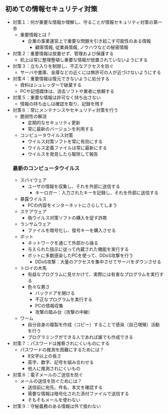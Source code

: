 ##  初めての情報セキュリティ対策
- 対策１：何が重要な情報か理解し、守ることが情報セキュリティ対策の第一歩
  - 重要情報とは？
    - 企業の事業運営上で重要な問題を引き起こす可能性のある情報
      - 顧客情報, 従業員情報, ノウハウなどの秘密情報
- 対策２：重要情報は放置せず、管理および保護する
  - 机上は常に整理整頓し重要な情報が放置されていないようにする
- 対策３：立ち入りを制限し、不正なアクセスを防ぐ
  - サーバや書庫、金庫などの近くには無許可の人が近づけないようにする
- 対策４：重要情報は復元できないように処分する
  - 資料はシュレッダーで破棄する
  - PCや記憶媒体は、消去ソフトや業者に依頼する
- 対策５：重要な情報は許可なく持ち出さない
  - 情報の持ち出しは確認を取り、記録を残す
- 対策６：常にメンテナンスやセキュリティ対策を行う
  - 脆弱性の解消
    - 定期的なセキュリティ更新
    - 常に最新のバージョンを利用する
  - コンピュータウイルス対策
    - ウイルス対策ソフトを常に有効にする
    - ウイルス定義ファイルは常に最新にする
    - ウイルスを発見したら駆除して報告
  ### 最新のコンピュータウイルス
  - スパイウェア
    - ユーザの情報を収集し、それを外部に送信する
      - キーロガー：入力されたキーを記録し、それを外部に送信する
  - 暴露ウイルス
    - PCの内容をインターネットにさらしてしまう
  - スケアウェア
    - 偽ウイルス対策ソフトの購入を促す詐欺
  - ランサムウェア
    - ファイルを暗号化し、復号キーを購入させる
  - ボット
    - ネットワークを通じて外部から操る
    - 与えられた指示に従って内蔵された機能を実行する
    - ボットに多数感染したPCを使って、DDoS攻撃を行う
      - DDoS攻撃：大量のアクセスを集中させてサーバをダウンさせる
  - トロイの木馬
    - 有益なプログラムに見せかけて、実際には有害なプログラムを実行する
    - 色々な悪さ
      - バックドアを開ける
      - 不正なプログラムを実行する
      - PCの情報収集
      - 攻撃の踏み台（攻撃の中継）
  - ワーム
    - 自分自身の複製を作成（コピー）することで感染（自己増殖）活動を行う
    - プログラミングができる人であれば誰でも作成できる
- 対策７：パスワードは推察されにくいものにする
  - パスワードの推測を困難にするためには？
    - 8文字以上の長さ
    - 英字、数字、記号を組み合わせる
    - 他人に推測されにくいもの
- 対策８：電子メールのご送信を防ぐ
  - メールの送信を防ぐためには？
    - 送信前に宛先、件名、本文を確認する
    - 需要な情報は暗号化された添付ファイルで送信する
    - そもそもメールを使わない
- 対策９：守秘義務のある情報は外で扱わない
